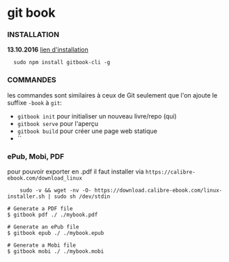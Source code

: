 # git book

###  INSTALLATION
**13.10.2016**
[lien d'installation](https://github.com/GitbookIO/gitbook/blob/master/docs/setup.md)
```shell
  sudo npm install gitbook-cli -g
```

### COMMANDES
les commandes sont similaires à ceux de Git seulement que l'on ajoute le suffixe `-book` à `git`:
  * `gitbook init` pour initialiser un nouveau livre/repo (qui)
  * `gitbook serve` pour l'aperçu
  * `gitbook build` pour créer une page web statique
  * ``

### ePub, Mobi, PDF
pour pouvoir exporter en .pdf  il faut installer via `https://calibre-ebook.com/download_linux`
```shell
    sudo -v && wget -nv -O- https://download.calibre-ebook.com/linux-installer.sh | sudo sh /dev/stdin
```

```shell
# Generate a PDF file
$ gitbook pdf ./ ./mybook.pdf

# Generate an ePub file
$ gitbook epub ./ ./mybook.epub

# Generate a Mobi file
$ gitbook mobi ./ ./mybook.mobi
```

